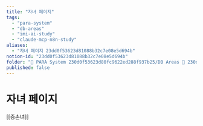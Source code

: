```yaml
---
title: "자녀 페이지"
tags:
  - "para-system"
  - "db-areas"
  - "imi-ai-study"
  - "claude-mcp-n8n-study"
aliases:
  - "자녀 페이지 23dd0f53623d81088b32c7e08e5d694b"
notion-id: "23dd0f53623d81088b32c7e08e5d694b"
folder: "🚀 PARA System 230d0f53623d80fc9622ed288f937b25/DB Areas 🔲 230d0f53623d812fa0e9f500c4679623/IMI AI STUDY 1d9d0f53623d8041bf76c077ebfc7363/Claude + MCP +n8n 자동화 실습 Study 23cd0f53623d8128a405f43d2732f67f/노션 기초 강의 23dd0f53623d80bb9d08ca3143818b04/할아버지 페이지 (강의 실습용) 23dd0f53623d81ff9f44e1994aad1dc9/엄마 페이지 23dd0f53623d81dea1c3fdb8fecadee5"
published: false
---
```


# 자녀 페이지

[[증손녀]]
